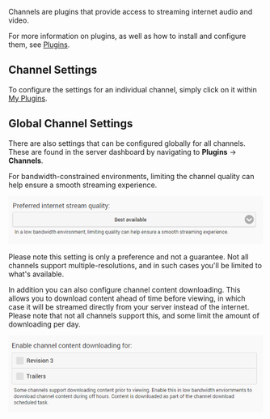 Channels are plugins that provide access to streaming internet audio and video.

For more information on plugins, as well as how to install and configure them, see [Plugins](Plugins).

## Channel Settings

To configure the settings for an individual channel, simply click on it within [My Plugins](Plugins#my-plugins). 

## Global Channel Settings

There are also settings that can be configured globally for all channels. These are found in the server dashboard by navigating to **Plugins** -> **Channels**.

For bandwidth-constrained environments, limiting the channel quality can help ensure a smooth streaming experience. 

![](images/server/channels1.png)

Please note this setting is only a preference and not a guarantee. Not all channels support multiple-resolutions, and in such cases you'll be limited to what's available.

In addition you can also configure channel content downloading. This allows you to download content ahead of time before viewing, in which case it will be streamed directly from your server instead of the internet. Please note that not all channels support this, and some limit the amount of downloading per day.

![](images/server/channels2.png)